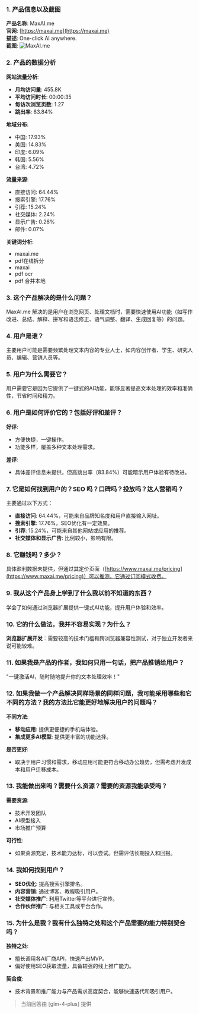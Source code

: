 ### 1. 产品信息以及截图

**产品名称**: MaxAI.me  
**官网**: [https://maxai.me](https://maxai.me)  
**描述**: One-click AI anywhere.  
**截图**: ![MaxAI.me](https://cdn-images.toolify.ai/170349906828004014.jpg)

### 2. 产品的数据分析

**网站流量分析**:
- **月均访问量**: 455.8K
- **平均访问时长**: 00:00:35
- **每访次浏览页数**: 1.27
- **跳出率**: 83.84%

**地域分布**:
- 中国: 17.93%
- 美国: 14.83%
- 印度: 6.09%
- 韩国: 5.56%
- 台湾: 4.72%

**流量来源**:
- 直接访问: 64.44%
- 搜索引擎: 17.76%
- 引荐: 15.24%
- 社交媒体: 2.24%
- 显示广告: 0.26%
- 邮件: 0.07%

**关键词分析**:
- maxai.me
- pdf在线拆分
- maxai
- pdf ocr
- pdf 合并本地

### 3. 这个产品解决的是什么问题？

MaxAI.me 解决的是用户在浏览网页、处理文档时，需要快速使用AI功能（如写作改进、总结、解释、拼写和语法修正、语气调整、翻译、生成回复等）的问题。

### 4. 用户是谁？

主要用户可能是需要频繁处理文本内容的专业人士，如内容创作者、学生、研究人员、编辑、营销人员等。

### 5. 用户为什么需要它？

用户需要它是因为它提供了一键式的AI功能，能够显著提高文本处理的效率和准确性，节省时间和精力。

### 6. 用户是如何评价它的？包括好评和差评？

**好评**:
- 方便快捷，一键操作。
- 功能多样，覆盖多种文本处理需求。

**差评**:
- 具体差评信息未提供，但高跳出率（83.84%）可能暗示用户体验有待改进。

### 7. 它是如何找到用户的？SEO 吗？口碑吗？投放吗？达人营销吗？

主要通过以下方式：
- **直接访问**: 64.44%，可能来自品牌知名度和用户直接输入网址。
- **搜索引擎**: 17.76%，SEO优化有一定效果。
- **引荐**: 15.24%，可能来自其他网站或应用的推荐。
- **社交媒体和显示广告**: 比例较小，影响有限。

### 8. 它赚钱吗？多少？

具体盈利数据未提供，但通过其定价页面（[https://www.maxai.me/pricing](https://www.maxai.me/pricing)）可以推测，它通过订阅模式收费。

### 9. 我从这个产品身上学到了什么我以前不知道的东西？

学会了如何通过浏览器扩展提供一键式AI功能，提升用户体验和效率。

### 10. 它的什么做法，我并不容易实现？为什么？

**浏览器扩展开发**：需要较高的技术门槛和跨浏览器兼容性测试，对于独立开发者来说可能较难。

### 11. 如果我是产品的作者，我如何只用一句话，把产品推销给用户？

"一键激活AI，随时随地提升你的文本处理效率！"

### 12. 如果我做一个产品解决同样场景的同样问题，我可能采用哪些和它不同的方法？我的方法比它能更好地解决用户的问题吗？

**不同方法**:
- **移动应用**: 提供更便捷的手机端体验。
- **集成更多AI模型**: 提供更丰富的功能选择。

**是否更好**:
- 取决于用户习惯和需求，移动应用可能更符合移动办公趋势，但需考虑开发成本和用户迁移成本。

### 13. 我能做出来吗？需要什么资源？需要的资源我能承受吗？

**需要资源**:
- 技术开发团队
- AI模型接入
- 市场推广预算

**可行性**:
- 如果资源充足，技术能力达标，可以尝试。但需评估长期投入和回报。

### 14. 我如何找到用户？

- **SEO优化**: 提高搜索引擎排名。
- **内容营销**: 通过博客、教程吸引用户。
- **社交媒体推广**: 利用Twitter等平台进行宣传。
- **合作伙伴推广**: 与相关工具或平台合作。

### 15. 为什么是我？我有什么独特之处和这个产品需要的能力特别契合吗？

**独特之处**:
- 擅长调用各AI厂商API，快速产出MVP。
- 偏好使用SEO获取流量，具备较强的线上推广能力。

**契合度**:
- 技术背景和推广能力与产品需求高度契合，能够快速迭代和吸引用户。

> 当前回答由 [glm-4-plus] 提供